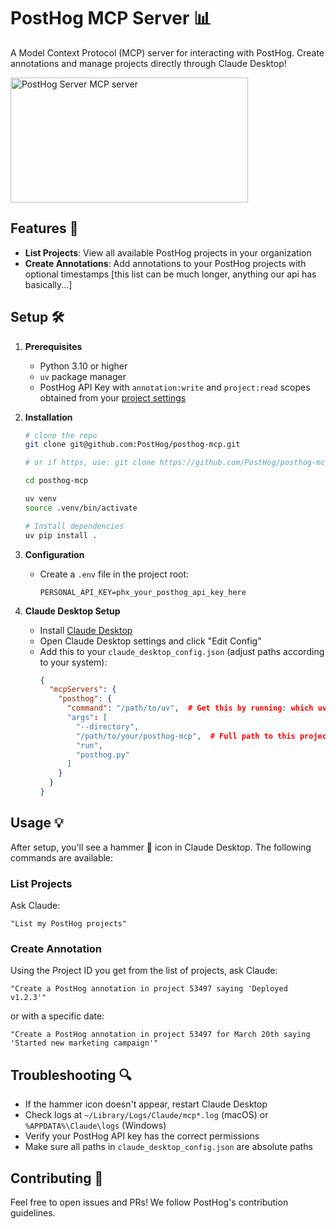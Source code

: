 # PostHog MCP Server 📊

A Model Context Protocol (MCP) server for interacting with PostHog. Create annotations and manage projects directly through Claude Desktop!

<a href="https://glama.ai/mcp/servers/zkqzx42bi8">
  <img width="380" height="200" src="https://glama.ai/mcp/servers/zkqzx42bi8/badge" alt="PostHog Server MCP server" />
</a>

## Features 🚀

- **List Projects**: View all available PostHog projects in your organization
- **Create Annotations**: Add annotations to your PostHog projects with optional timestamps
  [this list can be much longer, anything our api has basically...]

## Setup 🛠️

1. **Prerequisites**

   - Python 3.10 or higher
   - `uv` package manager
   - PostHog API Key with `annotation:write` and `project:read` scopes obtained from your [project settings](https://app.posthog.com/project/settings)

2. **Installation**

   ```bash
   # clone the repo
   git clone git@github.com:PostHog/posthog-mcp.git

   # or if https, use: git clone https://github.com/PostHog/posthog-mcp.git

   cd posthog-mcp

   uv venv
   source .venv/bin/activate

   # Install dependencies
   uv pip install .
   ```

3. **Configuration**

   - Create a `.env` file in the project root:
     ```
     PERSONAL_API_KEY=phx_your_posthog_api_key_here
     ```

4. **Claude Desktop Setup**
   - Install [Claude Desktop](https://claude.ai/desktop)
   - Open Claude Desktop settings and click "Edit Config"
   - Add this to your `claude_desktop_config.json` (adjust paths according to your system):
     ```json
     {
       "mcpServers": {
         "posthog": {
           "command": "/path/to/uv",  # Get this by running: which uv
           "args": [
             "--directory",
             "/path/to/your/posthog-mcp",  # Full path to this project
             "run",
             "posthog.py"
           ]
         }
       }
     }
     ```

## Usage 💡

After setup, you'll see a hammer 🔨 icon in Claude Desktop. The following commands are available:

### List Projects

Ask Claude:

```
"List my PostHog projects"
```

### Create Annotation

Using the Project ID you get from the list of projects, ask Claude:

```
"Create a PostHog annotation in project 53497 saying 'Deployed v1.2.3'"
```

or with a specific date:

```
"Create a PostHog annotation in project 53497 for March 20th saying 'Started new marketing campaign'"
```

## Troubleshooting 🔍

- If the hammer icon doesn't appear, restart Claude Desktop
- Check logs at `~/Library/Logs/Claude/mcp*.log` (macOS) or `%APPDATA%\Claude\logs` (Windows)
- Verify your PostHog API key has the correct permissions
- Make sure all paths in `claude_desktop_config.json` are absolute paths

## Contributing 🤝

Feel free to open issues and PRs! We follow PostHog's contribution guidelines.